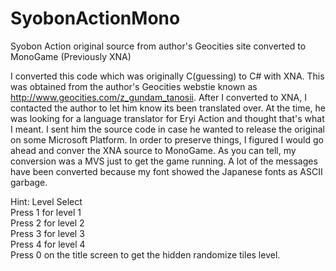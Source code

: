 # SyobonActionMono
Syobon Action original source from author's Geocities site converted to MonoGame (Previously XNA)

I converted this code which was originally C(guessing) to C# with XNA. This was obtained from the author's Geocities webstie known as http://www.geocities.com/z_gundam_tanosii. After I converted to XNA, I contacted the author to let him know its been translated over. At the time, he was looking for a language translator for Eryi Action and thought that's what I meant. I sent him the source code in case he wanted to release the original on some Microsoft Platform. In order to preserve things, I figured I would go ahead and conver the XNA source to MonoGame. As you can tell, my conversion was a MVS just to get the game running. A lot of the messages have been converted because my font showed the Japanese fonts as ASCII garbage.  
  
Hint: Level Select  
Press 1 for level 1  
Press 2 for level 2  
Press 3 for level 3  
Press 4 for level 4  
Press 0 on the title screen to get the hidden randomize tiles level.
